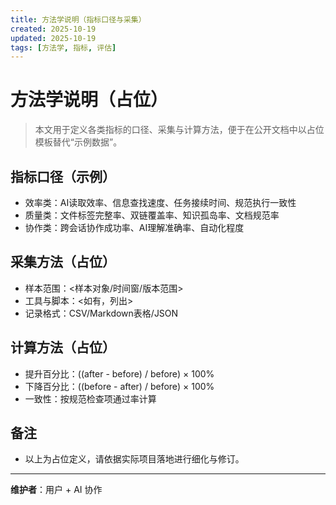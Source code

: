 ```yaml
---
title: 方法学说明（指标口径与采集）
created: 2025-10-19
updated: 2025-10-19
tags: [方法学, 指标, 评估]
---
```


# 方法学说明（占位）

> 本文用于定义各类指标的口径、采集与计算方法，便于在公开文档中以占位模板替代“示例数据”。

## 指标口径（示例）
- 效率类：AI读取效率、信息查找速度、任务接续时间、规范执行一致性
- 质量类：文件标签完整率、双链覆盖率、知识孤岛率、文档规范率
- 协作类：跨会话协作成功率、AI理解准确率、自动化程度

## 采集方法（占位）
- 样本范围：<样本对象/时间窗/版本范围>
- 工具与脚本：<如有，列出>
- 记录格式：CSV/Markdown表格/JSON

## 计算方法（占位）
- 提升百分比：((after - before) / before) × 100%
- 下降百分比：((before - after) / before) × 100%
- 一致性：按规范检查项通过率计算

## 备注
- 以上为占位定义，请依据实际项目落地进行细化与修订。

---

**维护者**：用户 + AI 协作